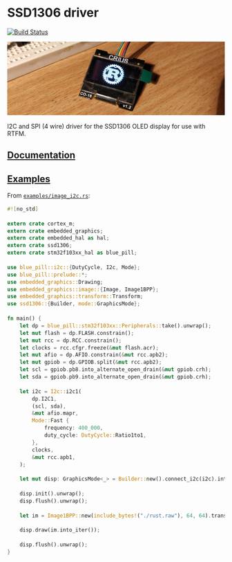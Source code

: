 # SSD1306 driver

[![Build Status](https://travis-ci.org/jamwaffles/ssd1306.svg?branch=master)](https://travis-ci.org/jamwaffles/ssd1306)

[![CRIUS display showing the Rust logo](readme_banner.jpg?raw=true)](examples/image_i2c.rs)

I2C and SPI (4 wire) driver for the SSD1306 OLED display for use with RTFM.

## [Documentation](https://jamwaffles.github.io/ssd1306)

## [Examples](examples)

From [`examples/image_i2c.rs`](examples/image_i2c.rs):

```rust
#![no_std]

extern crate cortex_m;
extern crate embedded_graphics;
extern crate embedded_hal as hal;
extern crate ssd1306;
extern crate stm32f103xx_hal as blue_pill;

use blue_pill::i2c::{DutyCycle, I2c, Mode};
use blue_pill::prelude::*;
use embedded_graphics::Drawing;
use embedded_graphics::image::{Image, Image1BPP};
use embedded_graphics::transform::Transform;
use ssd1306::{Builder, mode::GraphicsMode};

fn main() {
    let dp = blue_pill::stm32f103xx::Peripherals::take().unwrap();
    let mut flash = dp.FLASH.constrain();
    let mut rcc = dp.RCC.constrain();
    let clocks = rcc.cfgr.freeze(&mut flash.acr);
    let mut afio = dp.AFIO.constrain(&mut rcc.apb2);
    let mut gpiob = dp.GPIOB.split(&mut rcc.apb2);
    let scl = gpiob.pb8.into_alternate_open_drain(&mut gpiob.crh);
    let sda = gpiob.pb9.into_alternate_open_drain(&mut gpiob.crh);

    let i2c = I2c::i2c1(
        dp.I2C1,
        (scl, sda),
        &mut afio.mapr,
        Mode::Fast {
            frequency: 400_000,
            duty_cycle: DutyCycle::Ratio1to1,
        },
        clocks,
        &mut rcc.apb1,
    );

    let mut disp: GraphicsMode<_> = Builder::new().connect_i2c(i2c).into();

    disp.init().unwrap();
    disp.flush().unwrap();

    let im = Image1BPP::new(include_bytes!("./rust.raw"), 64, 64).translate((32, 0));

    disp.draw(im.into_iter());

    disp.flush().unwrap();
}
```